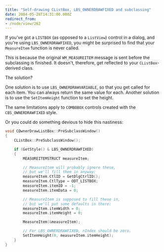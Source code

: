 ```yaml
---
title: "Self-drawing CListBox, LBS_OWNERDRAWFIXED and subclassing"
date: 2004-05-28T14:31:00.000Z
redirect_from:
- /node/view/262
---
```


If you've got a `LISTBOX` (as opposed to a `ListView`) control in a dialog, and you're using `LBS_OWNERDRAWFIXED`, you might be surprised to find that your `MeasureItem` function is never called.

This is because the original `WM_MEASUREITEM` message is sent before the subclassing is finished. It doesn't, therefore, get reflected to your `CListBox`-derived class.

The solution?

One solution is to use `LBS_OWNERDRAWVARIABLE`, so that you get called for each item. You can always return the same value for each. Another solution is to use the `SetItemHeight` function to set the height.

The same limitations apply to `COMBOBOX` controls created with the `CBS_OWNERDRAWFIXED` style.

Or you could do something devious to hide this nastiness:

```c++
void COwnerDrawListBox::PreSubclassWindow()
{
    CListBox::PreSubclassWindow();

    if (GetStyle() & LBS_OWNERDRAWFIXED)
    {
        MEASUREITEMSTRUCT measureItem;

        // MeasureItem will probably ignore these,
        // but we'll fill them in anyway:
        measureItem.CtlID = GetDlgCtrlID();
        measureItem.CtlType = ODT_LISTBOX;
        measureItem.itemID = -1;
        measureItem.itemData = 0;

        // MeasureItem is supposed to fill these in,
        // but we'll put some defaults in there:
        measureItem.itemWidth = 0;
        measureItem.itemHeight = 0;

        MeasureItem(&measureItem);

        // For LBS_OWNERDRAWFIXED, nIndex should be zero.
        SetItemHeight(0, measureItem.itemHeight);
    }
}
```
